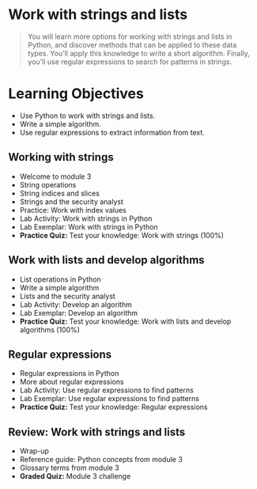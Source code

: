 # Work with strings and lists
> You will learn more options for working with strings and lists in Python, and discover methods that can be applied to these data types. You'll apply this knowledge to write a short algorithm. Finally, you'll use regular expressions to search for patterns in strings.
# Learning Objectives
- Use Python to work with strings and lists.
- Write a simple algorithm.
- Use regular expressions to extract information from text.
## Working with strings
- Welcome to module 3
- String operations
- String indices and slices
- Strings and the security analyst
- Practice: Work with index values
- Lab Activity: Work with strings in Python
- Lab Exemplar: Work with strings in Python
- **Practice Quiz:** Test your knowledge: Work with strings (100%)
## Work with lists and develop algorithms
- List operations in Python
- Write a simple algorithm
- Lists and the security analyst
- Lab Activity: Develop an algorithm
- Lab Exemplar: Develop an algorithm
- **Practice Quiz:** Test your knowledge: Work with lists and develop algorithms (100%)
## Regular expressions
- Regular expressions in Python
- More about regular expressions
- Lab Activity: Use regular expressions to find patterns
- Lab Exemplar: Use regular expressions to find patterns
- **Practice Quiz:** Test your knowledge: Regular expressions
## Review: Work with strings and lists
- Wrap-up
- Reference guide: Python concepts from module 3
- Glossary terms from module 3
- **Graded Quiz:** Module 3 challenge
